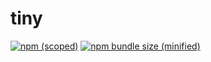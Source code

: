 # tiny

[![npm (scoped)](https://img.shields.io/npm/v/@willardquing/tiny.svg)](https://github.com/ichikareman2/tiny)
[![npm bundle size (minified)](https://img.shields.io/bundlephobia/min/@willardquing/tiny.svg)](https://github.com/ichikareman2/tiny)